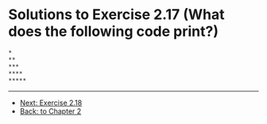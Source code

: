 # Solutions to Exercise 2.17 (What does the following code print?)

```text
*
**
***
****
*****

```

---

-   [Next: Exercise 2.18](02_18.md)
-   [Back: to Chapter 2](README.md)

